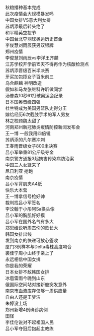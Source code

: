 秋粮播种基本完成  
此次疫情会大规模暴发吗  
中国女排VS意大利女排  
苏炳添最后转头绝了  
和平精英空投节  
中国台北夺羽球奥运历史首金  
李俊慧刘雨辰获男双银牌  
郑州疫情  
李俊慧刘雨辰vs李洋王齐麟  
江苏学校开学前15天不得再作为核酸检测点  
苏炳添晋级百米半决赛  
牙买加包揽女子百米前三  
乌合麒麟 神明改造  
假如和马龙张继科许昕做同学  
汤普森10秒61打破奥运会纪录  
日本国奥晋级四强  
杜兰特成为美国男篮队史得分王  
嫁给经历6次截肢手术的军人男友  
林之校顾魏太甜了  
河南郑州新冠肺炎疫情防控新闻发布会  
王一博 一般我用四倍镜  
苏炳添的凡尔赛冲刺  
王春雨晋级女子800米决赛  
吕小军举重81公斤级夺金  
南京警方通报3起妨害传染病防治案  
中国三人女篮来了  
尼日利亚 抢跑  
南京疫情  
吕小军背肌夹A4纸  
快乐大本营  
王一博拿信号枪好帅  
裁判找吕小军签名  
李汶翰于小彤阿Sa换头像  
吕小军的胸肌好好摸  
吕小军在国外名气有多大  
郑思维说听周杰伦的歌长大  
韩国女排出线  
发到南京的快递可放心签收  
厦门3例样本与Delta毒株高度吻合  
裘佳宁周小山终于亲上了  
永远相信中国女排  
你是我的荣耀  
日本女排不敌韩国女排  
冰雹雷雨今晚到山东  
俄国际空间站对接新舱突发意外  
南京市血液库存仅够一周供应量  
自由人还是王梦洁  
朱婷没上场  
郑州新增4例确诊病例  
田径  
李佳伦说对不起祖国人民  
吕小军夺冠后抱起主教练  

